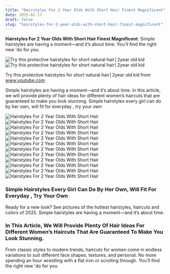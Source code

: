 ```yaml
---
title: "Hairstyles For 2 Year Olds With Short Hair Finest Magnificent"
date: 2025-02-17
draft: false
slug: "hairstyles-for-2-year-olds-with-short-hair-finest-magnificent" 
---
```


**Hairstyles For 2 Year Olds With Short Hair Finest Magnificent**. Simple hairstyles are having a moment—and it’s about time. You'll find the right new 'do for you.

![Try this protective hairstyles for short natural hair│2year old kid](https://i.ytimg.com/vi/bLj5MxlsZTU/maxresdefault.jpg)![Try this protective hairstyles for short natural hair│2year old kid](https://i.ytimg.com/vi/bLj5MxlsZTU/maxresdefault.jpg)

Try this protective hairstyles for short natural hair│2year old kid from www.youtube.com

Simple hairstyles are having a moment—and it’s about time. In this article, we will provide plenty of hair ideas for different women’s haircuts that are guaranteed to make you look stunning. Simple hairstyles every girl can do by her own, will fit for everyday , try your own

![Hairstyles For 2 Year Olds With Short Hair ](https://i.pinimg.com/736x/c7/6c/4e/c76c4e766f0cc4048ca5fb5dce9339a5--cool-instagram-little-girl-hairstyles.jpg " Two Year Old Hairstyles")![Hairstyles For 2 Year Olds With Short Hair ](https://i.ytimg.com/vi/bLj5MxlsZTU/maxresdefault.jpg " Try this protective hairstyles for short natural hair│2year old kid")![Hairstyles For 2 Year Olds With Short Hair ](https://i.ytimg.com/vi/WDO2ZUIIogU/maxresdefault.jpg " Easy and Quick Hairstyle for 2yr Old toddlerKids Little black girls")![Hairstyles For 2 Year Olds With Short Hair ](https://hairstylecamp.com/wp-content/uploads/pigtails-for-2-years-old-girls.jpg " 15 Adorable Hairstyles for 2YearOld Girls to Try in 2024")![Hairstyles For 2 Year Olds With Short Hair ](https://i.pinimg.com/736x/6d/45/53/6d455334a3997cf2a88696cb5fbd0fd8.jpg " Cute 2 Year Old Hairstyles")![Hairstyles For 2 Year Olds With Short Hair ](https://hairstylecamp.com/wp-content/uploads/hairstyle-with-beads-for-2-years-old-girls.jpg.webp " 15 Adorable Hairstyles for 2YearOld Girls to Try in 2024")![Hairstyles For 2 Year Olds With Short Hair ](https://i0.wp.com/www.coilsandglory.com/wp-content/uploads/2023/02/Protective-Hairstyles-for-2-year-olds.jpg?resize=1080%2C1080&ssl=1&is-pending-load=1 " 40 Cute Natural Hairstyles for Terrific TwoYearOld Black Kids Coils")![Hairstyles For 2 Year Olds With Short Hair ](https://i.ytimg.com/vi/gTIxRZ3xv88/maxresdefault.jpg " Try This Super Cute And Easy Protective Hairstyle For Toddlers With")![Hairstyles For 2 Year Olds With Short Hair ](https://i.pinimg.com/originals/ee/fe/1e/eefe1ebf65e25dc8dee10c2e3a664f77.jpg " 28+ Cute Hairstyles For 2 Year Olds Hairstyle Catalog")![Hairstyles For 2 Year Olds With Short Hair ](https://i.pinimg.com/originals/f3/03/60/f30360169684c18de9c4cefb829e4792.jpg " Easter Hairstyle for Toddlers kids with Short Natural Hair. Little")![Hairstyles For 2 Year Olds With Short Hair ](https://hairstylecamp.com/wp-content/uploads/hairstyle-for-2-years-old-asian-girls.jpg " 15 Adorable Hairstyles for 2YearOld Girls to Try in 2024")![Hairstyles For 2 Year Olds With Short Hair ](https://hairstylecamp.com/wp-content/uploads/bob-haircut-for-2-years-old-girls.jpg " 15 Adorable Hairstyles for 2YearOld Girls to Try in 2024")

### Simple Hairstyles Every Girl Can Do By Her Own, Will Fit For Everyday , Try Your Own

Ready for a new look? See pictures of the hottest hairstyles, haircuts and colors of 2025. Simple hairstyles are having a moment—and it’s about time.

### In This Article, We Will Provide Plenty Of Hair Ideas For Different Women’s Haircuts That Are Guaranteed To Make You Look Stunning.

From classic styles to modern trends, haircuts for women come in endless variations to suit different face shapes, textures, and personal. No more spending an hour wrestling with a flat iron or scrolling through. You'll find the right new 'do for you.